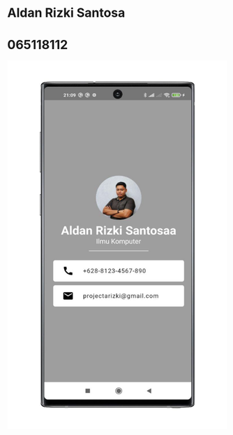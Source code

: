 # Aldan Rizki Santosa
# 065118112

![Screenshoot](https://github.com/inialdan/UNPAK-Mobile-Programming-Flutter-Tugas-2.2/blob/master/screenshoot/main.jpeg "Screenshoot")
